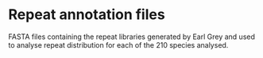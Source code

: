 # Repeat annotation files

FASTA files containing the repeat libraries generated by Earl Grey and used to analyse repeat distribution for each of the 210 species analysed.
